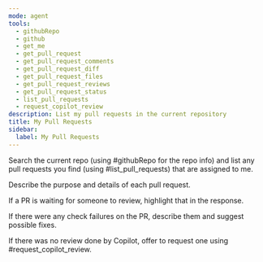 ```yaml
---
mode: agent
tools:
  - githubRepo
  - github
  - get_me
  - get_pull_request
  - get_pull_request_comments
  - get_pull_request_diff
  - get_pull_request_files
  - get_pull_request_reviews
  - get_pull_request_status
  - list_pull_requests
  - request_copilot_review
description: List my pull requests in the current repository
title: My Pull Requests
sidebar:
  label: My Pull Requests
---
```


Search the current repo (using #githubRepo for the repo info) and list any pull requests you find (using #list_pull_requests) that are assigned to me.

Describe the purpose and details of each pull request.

If a PR is waiting for someone to review, highlight that in the response.

If there were any check failures on the PR, describe them and suggest possible fixes.

If there was no review done by Copilot, offer to request one using #request_copilot_review.

